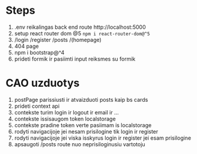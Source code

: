 # Steps

1. .env reikalingas back end route http://localhost:5000
2. setup react router dom @5 `npm i react-router-dom@^5`
3. /login /register /posts /(homepage)
4. 404 page
5. npm i bootstrap@^4
6. prideti formik ir pasiimti input reiksmes su formik

# CAO uzduotys

1. postPage parissiusti ir atvaizduoti posts kaip bs cards
1. prideti context api
1. contekste turim login ir logout ir email ir ...
1. contekste issisaugom token localstorage
1. contekste pradine token verte pasiimam is localstorage
1. rodyti navigacijoje jei nesam prisilogine tik login ir register
1. rodyti navigacijoje jei viska isskyrus login ir register jei esam prisilogine
1. apsaugoti /posts route nuo neprisiloginusiu vartotoju
